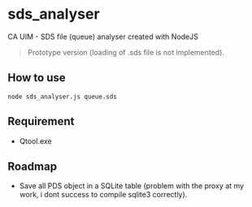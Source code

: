 # sds_analyser
CA UIM - SDS file (queue) analyser created with NodeJS

> Prototype version (loading of .sds file is not implemented).

## How to use 

```
node sds_analyser.js queue.sds
```

## Requirement 

- Qtool.exe 

## Roadmap 

- Save all PDS object in a SQLite table (problem with the proxy at my work, i dont success to compile sqlite3 correctly).
